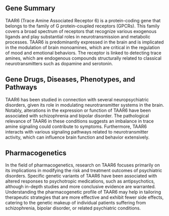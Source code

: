 ## Gene Summary
TAAR6 (Trace Amine Associated Receptor 6) is a protein-coding gene that belongs to the family of G protein-coupled receptors (GPCRs). This family covers a broad spectrum of receptors that recognize various exogenous ligands and play substantial roles in neurotransmission and metabolic processes. TAAR6 is predominantly expressed in the brain and is implicated in the modulation of brain monoamines, which are critical in the regulation of mood and emotional behaviors. The receptor is linked to detecting trace amines, which are endogenous compounds structurally related to classical neurotransmitters such as dopamine and serotonin.

## Gene Drugs, Diseases, Phenotypes, and Pathways
TAAR6 has been studied in connection with several neuropsychiatric disorders, given its role in modulating neurotransmitter systems in the brain. Notably, alterations in the expression or function of TAAR6 have been associated with schizophrenia and bipolar disorder. The pathological relevance of TAAR6 in these conditions suggests an imbalance in trace amine signaling could contribute to symptoms. Furthermore, TAAR6 interacts with various signaling pathways related to neurotransmitter activity, which can influence brain function and behavior extensively.

## Pharmacogenetics
In the field of pharmacogenetics, research on TAAR6 focuses primarily on its implications in modifying the risk and treatment outcomes of psychiatric disorders. Specific genetic variants of TAAR6 have been associated with altered responses to psychotropic medications, such as antipsychotics, although in-depth studies and more conclusive evidence are warranted. Understanding the pharmacogenetic profile of TAAR6 may help in tailoring therapeutic strategies that are more effective and exhibit fewer side effects, catering to the genetic makeup of individual patients suffering from schizophrenia, bipolar disorder, or related psychiatric conditions.